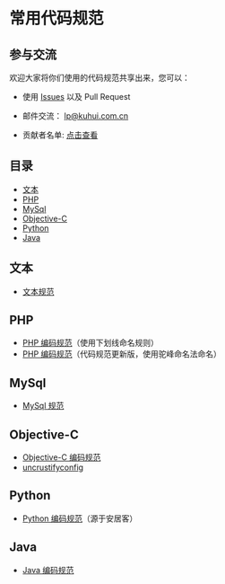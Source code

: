 # 常用代码规范

## 参与交流

欢迎大家将你们使用的代码规范共享出来，您可以：

* 使用 [Issues](https://github.com/khlipeng/coding-style/issues) 以及 Pull Request

* 邮件交流： lp@kuhui.com.cn

* 贡献者名单: [点击查看](https://github.com/khlipeng/coding-style/graphs/contributors)

## 目录
* [文本](#文本)
* [PHP](#php) 
* [MySql](#mysql)
* [Objective-C](#objective-c)
* [Python](#python)
* [Java](#java)

## 文本

* [文本规范](https://github.com/khlipeng/coding-style/blob/master/text/chinese.md)

## PHP

* [PHP 编码规范](https://github.com/khlipeng/coding-style/blob/master/php/php-coding-style.md)（使用下划线命名规则）
* [PHP 编码规范](https://github.com/khlipeng/coding-style/blob/master/php/php-coding-style-correction.md)（代码规范更新版，使用驼峰命名法命名）

## MySql

* [MySql 规范](https://github.com/khlipeng/coding-style/blob/master/mysql/mysql-guideline.md)

## Objective-C

* [Objective-C 编码规范](https://github.com/khlipeng/coding-style/blob/master/objective-c/objective-c-style-guide.md)
* [uncrustifyconfig](https://github.com/khlipeng/coding-style/blob/master/objective-c/.uncrustifyconfig)

## Python

* [Python 编码规范](https://github.com/khlipeng/coding-style/blob/master/python/python-coding-style.md)（源于安居客）

## Java

* [Java 编码规范](https://github.com/khlipeng/coding-style/blob/master/java/java-coding-style.md)


